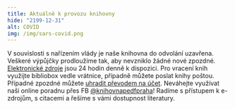 ```yaml
---
title: Aktuálně k provozu knihovny
hide: "2199-12-31"
alt: COVID
img: /img/sars-covid.png
---
```

V souvislosti s nařízením vlády je naše knihovna do odvolání uzavřena.  
Veškeré výpůjčky prodloužíme tak, aby nevzniklo žádné nové zpozdné.
[Elektronické zdroje](https://knihovna.pedf.cuni.cz/eiz.htm) jsou 24 hodin 
denně k dispozici. Pro vracení knih využijte bibliobox
vedle vrátnice, případně můžete poslat knihy poštou. Případné zpozdné můžete [uhradit převodem na účet](zpozdne.html). Neváhejte využívat naši
online poradnu přes FB [@knihovnapedfpraha](https://www.facebook.com/knihovnapedfpraha)!
Radíme s přístupem k e-zdrojům, s citacemi a řešíme s vámi dostupnost literatury.
